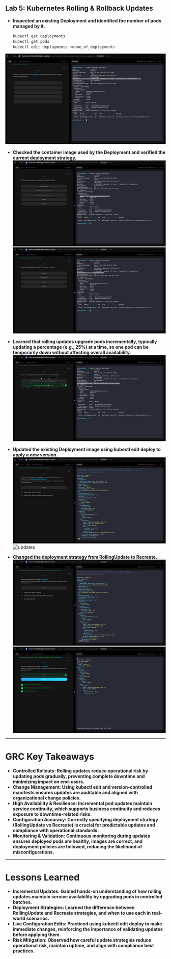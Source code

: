 ## Lab 5: Kubernetes Rolling & Rollback Updates

- **Inspected an existing Deployment and identified the number of pods  managed by it.**

  ```bash
  kubectl get deployments
  kubectl get pods
  kubectl edit deployments <name_of_deployment>
  ```
![updates](Evidence/inspect_pods.png)

  
- **Checked the container image used by the Deployment and verified the current deployment strategy.**
![updates](Evidence/inspect_image.png)
![updates](Evidence/inspect_strategy.png)

- **Learned that rolling updates upgrade pods incrementally, typically updating a percentage (e.g., 25%) at a time, so one pod can be temporarily down without affecting overall availability.**
![updates](Evidence/few_at_a_time.png)

- **Updated the existing Deployment image using kubectl edit deploy <deployment-name> to apply a new version.**
![updates](Evidence/update_image.png)
![updates](Evidence/v3-image.png)

- **Changed the deployment strategy from RollingUpdate to Recreate.**
![updates](Evidence/current.png)
![updates](Evidence/updated_strategy.png)

---

# GRC Key Takeaways

- **Controlled Rollouts: Rolling updates reduce operational risk by updating pods gradually, preventing complete downtime and minimizing impact on end-users.**
- **Change Management: Using kubectl edit and version-controlled manifests ensures updates are auditable and aligned with organizational change policies.**
- **High Availability & Resilience: Incremental pod updates maintain service continuity, which supports business continuity and reduces exposure to downtime-related risks.**
- **Configuration Accuracy: Correctly specifying deployment strategy (RollingUpdate vs Recreate) is crucial for predictable updates and compliance with operational standards.**
- **Monitoring & Validation: Continuous monitoring during updates ensures deployed pods are healthy, images are correct, and deployment policies are followed, reducing the likelihood of misconfigurations.**

---

# Lessons Learned

- **Incremental Updates: Gained hands-on understanding of how rolling updates maintain service availability by upgrading pods in controlled batches.**
- **Deployment Strategies: Learned the difference between RollingUpdate and Recreate strategies, and when to use each in real-world scenarios.**
- **Live Configuration Edits: Practiced using kubectl edit deploy to make immediate changes, reinforcing the importance of validating updates before applying them.**
- **Risk Mitigation: Observed how careful update strategies reduce operational risk, maintain uptime, and align with compliance best practices.**
